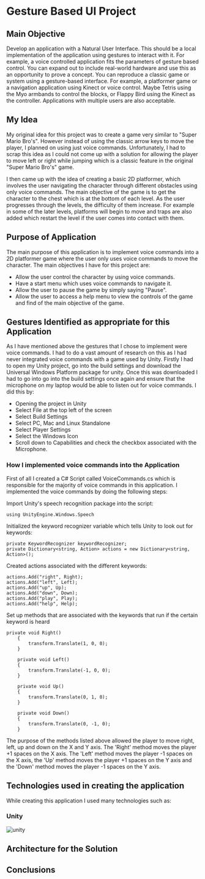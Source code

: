 # Gesture Based UI Project

## Main Objective
Develop an application with a Natural User Interface. This should be a local implementation of the application using gestures to interact
with it. For example, a voice controlled application fits the parameters of gesture based control. You
can expand out to include real-world hardware and use this as an opportunity to prove a concept. You can reproduce a classic game or system using a gesture-based interface. For example, a
platformer game or a navigation application using Kinect or voice control. Maybe Tetris using the
Myo armbands to control the blocks, or Flappy Bird using the Kinect as the controller. Applications
with multiple users are also acceptable.

## My Idea
My original idea for this project was to create a game very similar to "Super Mario Bro's". However instead of using the classic arrow keys to move the player, I planned on using just
voice commands. Unfortunately, I had to scrap this idea as I could not come up with a solution for allowing the player to move left or right while jumping which is a classic feature in
the original "Super Mario Bro's" game.
 
I then came up with the idea of creating a basic 2D platformer, which involves the user navigating the character through different obstacles using only voice commands.
The main objective of the game is to get the character to the chest which is at the bottom of each level. As the user progresses through the levels, the difficulty of them increase.
For example in some of the later levels, platforms will begin to move and traps are also added which restart the level if the user comes into contact with them.


## Purpose of Application
The main purpose of this application is to implement voice commands into a 2D platformer game where the user only uses voice commands to move the character.
The main objectives I have for this project are:

- Allow the user control the character by using voice commands.
- Have a start menu which uses voice commands to navigate it.
- Allow the user to pause the game by simply saying "Pause".
- Allow the user to access a help menu to view the controls of the game and find of the main objective of the game.


## Gestures Identified as appropriate for this Application
As I have mentioned above the gestures that I chose to implement were voice commands. I had to do a vast amount of research on this as I had never integrated voice commands with a game used by Unity.
Firstly I had to open my Unity project, go into the build settings and download the Universal Windows Platform package for unity. Once this was downloaded I had to go into go into the build settings once again
and ensure that the microphone on my laptop would be able to listen out for voice commands. I did this by:

- Opening the project in Unity
- Select File at the top left of the screen
- Select Build Settings
- Select PC, Mac and Linux Standalone
- Select Player Settings
- Select the Windows Icon
- Scroll down to Capabilities and check the checkbox associated with the Microphone.

### How I implemented voice commands into the Application
First of all I created a C# Script called VoiceCommands.cs which is responsible for the majority of voice commands in this application. I implemented the voice commands by doing the following steps:

Import Unity's speech recognition package into the script:

```
using UnityEngine.Windows.Speech
```

Initialized the keyword recognizer variable which tells Unity to look out for keywords:

```
private KeywordRecognizer keywordRecognizer;
private Dictionary<string, Action> actions = new Dictionary<string, Action>();
```

Created actions associated with the different keywords:

```
actions.Add("right", Right);
actions.Add("left", Left);
actions.Add("up", Up);
actions.Add("down", Down);
actions.Add("play", Play);
actions.Add("help", Help);
```

Set up methods that are associated with the keywords that run if the certain keyword is heard

```
private void Right()
    {
        transform.Translate(1, 0, 0);
    }

    private void Left()
    {
        transform.Translate(-1, 0, 0);
    }

    private void Up()
    {
        transform.Translate(0, 1, 0);
    }

    private void Down()
    {
        transform.Translate(0, -1, 0);
    }
```

The purpose of the methods listed above allowed the player to move right, left, up and down on the X and Y axis. The 'Right' method moves the player +1 spaces on the X axis. The 'Left' method moves the player -1 spaces
on the X axis, the 'Up' method moves the player +1 spaces on the Y axis and the 'Down' method moves the player -1 spaces on the Y axis.




 


## Technologies used in creating the application
While creating this application I used many technologies such as:

### Unity
![unity](https://user-images.githubusercontent.com/16310972/56030059-d4f37e80-5d13-11e9-8956-2b3650a67b5a.png)



## Architecture for the Solution


## Conclusions